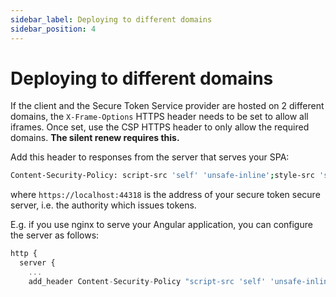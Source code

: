 ```yaml
---
sidebar_label: Deploying to different domains
sidebar_position: 4
---
```


# Deploying to different domains

If the client and the Secure Token Service provider are hosted on 2 different domains, the `X-Frame-Options` HTTPS header needs to be set to allow all iframes. Once set, use the CSP HTTPS header to only allow the required domains.
**The silent renew requires this.**

Add this header to responses from the server that serves your SPA:

```bash
Content-Security-Policy: script-src 'self' 'unsafe-inline';style-src 'self' 'unsafe-inline';img-src 'self' data:;font-src 'self';frame-ancestors 'self' https://localhost:44318;block-all-mixed-content
```

where `https://localhost:44318` is the address of your secure token secure server, i.e. the authority which issues tokens.

E.g. if you use nginx to serve your Angular application, you can configure the server as follows:

```javascript
http {
  server {
    ...
    add_header Content-Security-Policy "script-src 'self' 'unsafe-inline';style-src 'self' 'unsafe-inline';img-src 'self' data:;font-src 'self';frame-ancestors 'self' https://localhost:44318;block-all-mixed-content";
```
